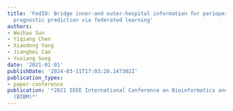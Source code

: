 ```yaml
---
title: 'FedIO: Bridge inner-and outer-hospital information for perioperative complications
  prognostic prediction via federated learning'
authors:
- Weihao Sun
- Yiqiang Chen
- Xiaodong Yang
- Jiangbei Cao
- Yuxiang Song
date: '2021-01-01'
publishDate: '2024-03-11T17:03:20.147302Z'
publication_types:
- paper-conference
publication: '*2021 IEEE International Conference on Bioinformatics and Biomedicine
  (BIBM)*'
---
```

